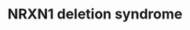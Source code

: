 ---
annotations:
- id: PW:0000013
  parent: disease pathway
  type: Pathway Ontology
  value: disease pathway
- id: DOID:0060041
  parent: disease of mental health
  type: Disease Ontology
  value: autism spectrum disorder
- id: DOID:1229
  parent: disease of mental health
  type: Disease Ontology
  value: paranoid schizophrenia
- id: PW:0000241
  parent: disease pathway
  type: Pathway Ontology
  value: schizophrenia pathway
authors:
- Fehrhart
- Eweitz
citedin: ''
communities:
- ontox
description: Mutations or loss of the NRXN1 gene, located on chromosome 2, is associated
  with severe brain disorders, autism, schizophrenia, and developmental delay. NRXN1
  binds to neurolignins bridging the synaptic cleft. Alternatively spliced NRXN1 and
  NRXN3 influence the expression of NMDA and AMPA receptors.
last-edited: 2024-07-22
ndex: null
organisms:
- Homo sapiens
redirect_from:
- /index.php/Pathway:WP5398
- /instance/WP5398
- /instance/WP5398_r134435
revision: r134435
schema-jsonld:
- '@context': https://schema.org/
  '@id': https://wikipathways.github.io/pathways/WP5398.html
  '@type': Dataset
  creator:
    '@type': Organization
    name: WikiPathways
  description: Mutations or loss of the NRXN1 gene, located on chromosome 2, is associated
    with severe brain disorders, autism, schizophrenia, and developmental delay. NRXN1
    binds to neurolignins bridging the synaptic cleft. Alternatively spliced NRXN1
    and NRXN3 influence the expression of NMDA and AMPA receptors.
  keywords:
  - DLG4
  - GRIA1
  - GRIA2
  - GRIA3
  - GRIA4
  - GRIN1
  - GRIN2A
  - GRIN2B
  - GRIN2C
  - GRIN2D
  - GRIN3A
  - GRIN3B
  - NLGN1
  - NLGN2
  - NLGN3
  - NLGN4X
  - NRXN1
  license: CC0
  name: NRXN1 deletion syndrome
seo: CreativeWork
title: NRXN1 deletion syndrome
wpid: WP5398
---